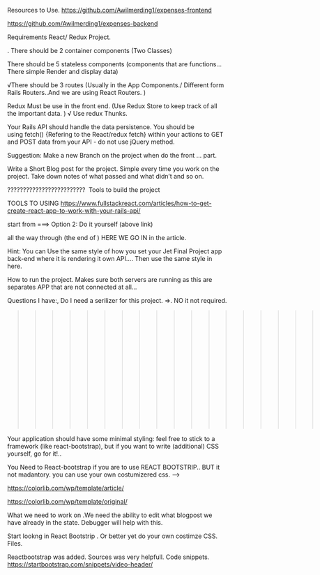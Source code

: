  Resources to Use.
 https://github.com/Awilmerding1/expenses-frontend

 https://github.com/Awilmerding1/expenses-backend



 <!-- Requiments. -->

Requirements  React/ Redux Project.

. There should be 2 container components (Two Classes)

There should be 5 stateless components (components that are functions… There simple Render and display data)

√There should be 3 routes (Usually in the App Components./  Different form Rails Routers..And we are using React Routers. )

Redux  Must be use  in the front end.  (Use Redux Store  to keep track of all the important  data. )
√ Use redux Thunks.

Your Rails API should handle the data persistence. You should be using fetch()   {Refering to the React/redux fetch} within your actions to GET and POST data from your API - do not use jQuery method.



 Suggestion:
 Make a new Branch on the project when do the front … part. 

Write a Short Blog post for the project. Simple every time you work on the project. Take down notes of what passed and what didn’t and so on. 

????????????????????????? 
Tools to build the project
 

TOOLS TO USING
 https://www.fullstackreact.com/articles/how-to-get-create-react-app-to-work-with-your-rails-api/

 start from  ===> Option 2: Do it yourself   (above link)
  
all the way through (the end of )  HERE WE GO IN  in the article. 


Hint: You can Use the same style of how you set your Jet Final Project app back-end  where it is rendering it own API…. 
 Then use the same style in here. 


 How to run the project.
Makes sure both servers are running as this are separates APP that are not connected at all… 
 


Questions I have:,
 Do I need a serilizer for this project. =>. NO it not required.
>>>>>>>>>>>>>>>>>>>>>..
Front-End parts

Your application should have some minimal styling: feel free to stick to a framework (like react-bootstrap), but if you want to write (additional) CSS yourself, go for it!.. 

You Need to React-bootstrap if you are to use REACT BOOTSTRIP..  BUT it not madantory. you can use your own costumizered css. -->

https://colorlib.com/wp/template/article/

 https://colorlib.com/wp/template/original/



  What we need to work on 
 .We need the ability to edit what blogpost we have already in the state. 
 Debugger will help with this.

 Start lookng in React Bootstrip . Or better yet do your own costimze CSS. Files. 


 Reactbootstrap was added. 
   Sources was very helpfull. Code snippets.
 https://startbootstrap.com/snippets/video-header/
